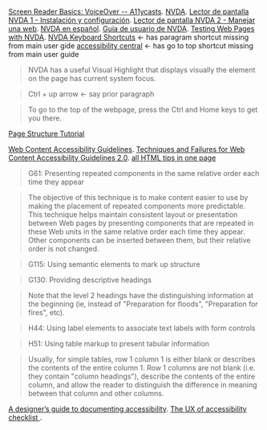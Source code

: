 
[Screen Reader Basics: VoiceOver -- A11ycasts](https://www.youtube.com/watch?v=5R-6WvAihms). [NVDA](http://accesibilidadweb.dlsi.ua.es/?menu=nvda). [Lector de pantalla NVDA 1 - Instalación y configuración](https://www.youtube.com/watch?v=jaOp891hAnY). [Lector de pantalla NVDA 2 - Manejar una web](https://www.youtube.com/watch?v=8ZKlKAAh6HI). [NVDA en español](https://www.youtube.com/channel/UCmyoXAMU9kJXz5LV-lJo5MA/videos). [Guía de usuario de NVDA](https://nvda.es/documentacion/guia-de-usuario-de-nvda/#Introduction). [Testing Web Pages with NVDA](https://www.unimelb.edu.au/accessibility/tools/testing-web-pages-with-nvda). [NVDA Keyboard Shortcuts](https://dequeuniversity.com/screenreaders/nvda-keyboard-shortcuts) <- has paragram shortcut missing from main user gide [accessibility central](http://www.accessibilitycentral.net/nvda%20tutorials.html) <- has go to top shortcut missing from main user guide

> NVDA has a useful Visual Highlight that displays visually the element on the page has current system focus.

> Ctrl + up arrow <- say prior paragraph

> To go to the top of the webpage, press the Ctrl and Home keys to get you there. 

[Page Structure Tutorial](https://www.w3.org/WAI/tutorials/page-structure/)

[Web Content Accessibility Guidelines](https://es.wikipedia.org/wiki/Web_Content_Accessibility_Guidelines). [Techniques and Failures for Web Content Accessibility Guidelines 2.0](https://www.w3.org/TR/WCAG20-TECHS/Overview.html#contents). [all HTML tips in one page](https://www.w3.org/TR/WCAG20-TECHS/html.html#H57)

> G61: Presenting repeated components in the same relative order each time they appear

> The objective of this technique is to make content easier to use by making the placement of repeated components more predictable. This technique helps maintain consistent layout or presentation between Web pages by presenting components that are repeated in these Web units in the same relative order each time they appear. Other components can be inserted between them, but their relative order is not changed.

> G115: Using semantic elements to mark up structure

> G130: Providing descriptive headings

> Note that the level 2 headings have the distinguishing information at the beginning (ie, instead of "Preparation for floods", "Preparation for fires", etc).

> H44: Using label elements to associate text labels with form controls

> H51: Using table markup to present tabular information

> Usually, for simple tables, row 1 column 1 is either blank or describes the contents of the entire column 1. Row 1 columns are not blank (i.e. they contain "column headings"), describe the contents of the entire column, and allow the reader to distinguish the difference in meaning between that column and other columns.

[A designer’s guide to documenting accessibility](https://www.youtube.com/watch?v=eDCd-isluUY). [The UX of accessibility checklist ](https://www.youtube.com/watch?v=F3X6TvfuVW8).


